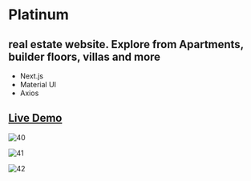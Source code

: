 # Platinum
## real estate website.  Explore from Apartments, builder floors, villas and more
- Next.js
- Material UI
- Axios
## [Live Demo](https://platinum-five.vercel.app/)

![40](https://user-images.githubusercontent.com/67501111/231949288-368ab29a-4954-44a6-b12e-d85536a2e450.png)  

![41](https://user-images.githubusercontent.com/67501111/231949323-5bcb608f-b282-4dd5-a0a3-c884a19f1cb8.PNG)  

![42](https://user-images.githubusercontent.com/67501111/231949334-92566b62-99e7-44c6-9779-f450a5a70d1c.png)  


